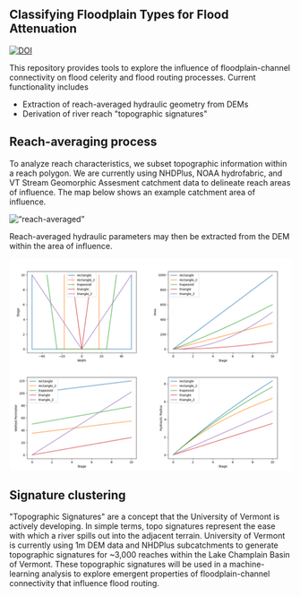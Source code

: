 ## Classifying Floodplain Types for Flood Attenuation
[![DOI](https://zenodo.org/badge/630477245.svg)](https://zenodo.org/badge/latestdoi/630477245)

This repository provides tools to explore the influence of floodplain-channel connectivity on flood celerity and flood routing processes.  Current functionality includes
* Extraction of reach-averaged hydraulic geometry from DEMs
* Derivation of river reach "topographic signatures"

## Reach-averaging process

To analyze reach characteristics, we subset topographic information within a reach polygon.  We are currently using NHDPlus, NOAA hydrofabric, and VT Stream Geomorphic Assesment catchment data to delineate reach areas of influence.  The map below shows an example catchment area of influence.

<img src="images/2001503_satelite.png" alt= “reach-averaged”>

Reach-averaged hydraulic parameters may then be extracted from the DEM within the area of influence.

<img src="images/hydraulic_geometry.png" alt= "hydraulic-geometry">

## Signature clustering

"Topographic Signatures" are a concept that the University of Vermont is actively developing.  In simple terms, topo signatures represent the ease with which a river spills out into the adjacent terrain.  University of Vermont is currently using 1m DEM data and NHDPlus subcatchments to generate topographic signatures for ~3,000 reaches within the Lake Champlain Basin of Vermont. These topographic signatures will be used in a machine-learning analysis to explore emergent properties of floodplain-channel connectivity that influence flood routing.


